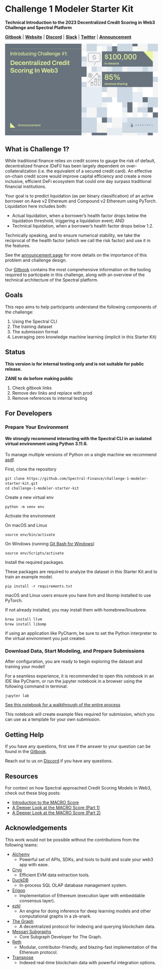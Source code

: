 # Challenge 1 Modeler Starter Kit
**Technical Introduction to the 2023 Decentralized Credit Scoring in Web3 Challenge and Spectral Platform**

**[Gitbook](https://docs.spectral.finance/)**
| **[Website](https://app.spectral.finance/challenges/QmXwAbCDeFgH1234567890)**
| **[Discord](https://discord.gg/w7mKT2KBKh)**
| **[Slack](https://join.slack.com/t/spectralcommunity/shared_invite/zt-270pp4l2p-gR8KfjQ9hQEv11h_tyCuTQ)**
| **[Twitter](https://twitter.com/SpectralFi)**
| **[Announcement](https://blog.spectral.finance/challenge-1-credit-scoring-web3/)**

![](./assets/challenge-1-hero.png)


## What is Challenge 1?

While traditional finance relies on credit scores to gauge the risk of default, decentralized finance (DeFi) has been largely dependent on over-collateralization (i.e. the equivalent of a secured credit card). An effective on-chain credit score would improve capital efficiency and create a more inclusive, efficient DeFi ecosystem that could one day surpass traditional financial institutions.

Your goal is to predict liquidation (as per binary classification) of an active borrower on Aave v2 Ethereum and Compound v2 Ethereum using PyTorch. Liquidation here includes both:

* Actual liquidation, when a borrower’s health factor drops below the liquidation threshold, triggering a liquidation event; AND
* Technical liquidation, when a borrower’s health factor drops below 1.2.

Technically speaking, and to ensure numerical stability, we take the reciprocal of the health factor (which we call the risk factor) and use it in the features.

See the [announcement page](https://blog.spectral.finance/challenge-1-credit-scoring-web3/) for more details on the importance of this problem and challenge design.

Our [Gitbook](https://docs.spectral.finance/) contains the most comprehensive information on the tooling required to participate in this challenge,
along with an overview of the technical architecture of the Spectral platform.

## Goals
This repo aims to help participants understand the following components of the challenge:
1. Using the Spectral CLI
2. The training dataset
3. The submission format
4. Leveraging zero knowledge machine learning (implicit in this Starter Kit)


## Status

**This version is for internal testing only and is not suitable for public release.** 

**ZANE to do before making public**
1. Check gitbook links
2. Remove dev links and replace with prod
3. Remove references to internal testing

## For Developers


### Prepare Your Environment

#### We strongly recommend interacting with the Spectral CLI in an isolated virtual environment using Python 3.11.6.

To manage multiple versions of Python on a single machine we recommend [asdf](https://asdf-vm.com/).

First, clone the repository
```
git clone https://github.com/Spectral-Finance/challenge-1-modeler-starter-kit.git
cd challenge-1-modeler-starter-kit
```

Create a new virtual env
```
python -m venv env
```

Activate the environment

On macOS and Linux
```
source env/bin/activate
```

On Windows (running [Git Bash for Windows](https://gitforwindows.org/))
```
source env/Scripts/activate
```


Install the required packages. 

These packages are required to analyze the dataset in this Starter Kit and to train an example model.  
```
pip install -r requirements.txt
```
macOS and Linux users ensure you have llvm and libomp installed to use PyTorch.

If not already installed, you may install them with homebrew/linuxbrew.
```
brew install llvm
brew install libomp
```


If using an application like PyCharm, be sure to set the Python interpreter to the virtual environment you just created.

[//]: # (### Spectral CLI setup)

[//]: # ()
[//]: # (To configure the Spectral CLI you'll first need to sign up for free accounts on [Spectral]&#40;https://www.app.dev.spectral.finance/profile&#41; and [Alchemy]&#40;https://www.alchemy.com/?ref=github.spectral.finance&#41;)

[//]: # ()
[//]: # (```)

[//]: # (spectral-cli configure)

[//]: # (```)

[//]: # (Follow the instructions in terminal to configure the Spectral CLI.)

[//]: # ()
[//]: # ()
[//]: # (You should see a message stating:)

[//]: # ()
[//]: # ("Config has been updated. You can fetch training data now.")



### Download Data, Start Modeling, and Prepare Submissions

After configuration, you are ready to begin exploring the dataset and training your model!

For a seamless experience, it is recommended to open this notebook in an IDE like PyCharm,
or run the jupyter notebook in a browser using the following command in terminal:
```
jupyter lab
```

[See this notebook for a walkthrough of the entire process](./modeler_starter_kit.ipynb)

This notebook will create example files required for submission, which you can use as a template for your own submission.

## Getting Help
If you have any questions, first see if the answer to your question can be found in the [Gitbook](https://docs.spectral.finance/).

Reach out to us on [Discord](https://discord.gg/w7mKT2KBKh) if you have any questions.

## Resources

For context on how Spectral approached Credit Scoring Models in Web3, check out these blog posts:
* [Introduction to the MACRO Score](https://blog.spectral.finance/introduction-to-macro-score)
* [A Deeper Look at the MACRO Score (Part 1)
](https://blog.spectral.finance/a-deeper-look-at-the-macro-score-part-one/)
* [A Deeper Look at the MACRO Score (Part 2)
](https://blog.spectral.finance/a-deeper-look-at-the-macro-score-part-2/)




## Acknowledgements
This work would not be possible without the contributions from the following teams:
* [Alchemy](https://www.alchemy.com/?ref=github.spectral.finance)
  * Powerful set of APIs, SDKs, and tools to build and scale your web3 app with ease.
* [Cryo](https://github.com/paradigmxyz/cryo?ref=github.spectral.finance)
  * Efficient EVM data extraction tools. 
* [DuckDB](https://duckdb.org/)
  * In-process SQL OLAP database management system.
* [Erigon](https://erigon.ch/?ref=github.spectral.finance)
  * Implementation of Ethereum (execution layer with embeddable consensus layer).
* [ezkl](https://github.com/zkonduit/ezkl?ref=github.spectral.finance)
  * An engine for doing inference for deep learning models and other computational graphs in a zk-snark.
* [The Graph](https://thegraph.com/?ref=github.spectral.finance)
  *  A decentralized protocol for indexing and querying blockchain data.
* [Messari Subgraphs](https://subgraphs.messari.io/?ref=github.spectral.finance) 
  * Core Subgraph Developer for The Graph.
* [Reth](https://github.com/paradigmxyz/reth?ref=github.spectral.finance) 
  * Modular, contributor-friendly, and blazing-fast implementation of the Ethereum protocol.
* [Transpose](https://www.transpose.io/?ref=github.spectral.finance) 
  * Indexed real-time blockchain data with powerful integration options. 